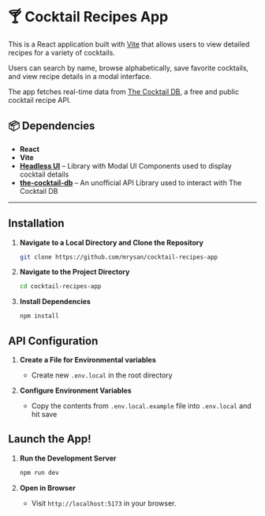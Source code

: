# 🍸 Cocktail Recipes App

This is a React application built with [Vite](https://vitejs.dev/) that allows users to view detailed recipes for a variety of cocktails.

Users can search by name, browse alphabetically, save favorite cocktails, and view recipe details in a modal interface.

The app fetches real-time data from [The Cocktail DB](https://www.thecocktaildb.com/), a free and public cocktail recipe API.

## 📦 Dependencies

- **React**
- **Vite**
- **[Headless UI](https://headlessui.com)** – Library with Modal UI Components used to display cocktail details
- **[the-cocktail-db](https://www.npmjs.com/package/the-cocktail-db)** – An unofficial API Library used to interact with The Cocktail DB

---

## Installation

1. **Navigate to a Local Directory and Clone the Repository**

   ```bash
   git clone https://github.com/mrysan/cocktail-recipes-app
   ```

2. **Navigate to the Project Directory**

   ```bash
   cd cocktail-recipes-app
   ```

3. **Install Dependencies**

   ```bash
   npm install
   ```

## API Configuration

1. **Create a File for Environmental variables**

   - Create new `.env.local` in the root directory

2. **Configure Environment Variables**

   - Copy the contents from `.env.local.example` file into `.env.local` and hit save

## Launch the App!

1. **Run the Development Server**

   ```bash
   npm run dev
   ```

2. **Open in Browser**
   - Visit `http://localhost:5173` in your browser.
